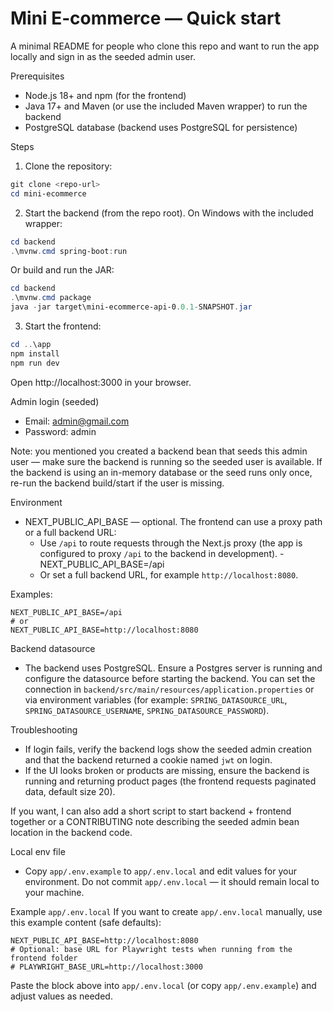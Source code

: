 # Mini E‑commerce — Quick start

A minimal README for people who clone this repo and want to run the app locally and sign in as the seeded admin user.

Prerequisites
- Node.js 18+ and npm (for the frontend)
- Java 17+ and Maven (or use the included Maven wrapper) to run the backend
 - PostgreSQL database (backend uses PostgreSQL for persistence)

Steps

1. Clone the repository:

```powershell
git clone <repo-url>
cd mini-ecommerce
```

2. Start the backend (from the repo root). On Windows with the included wrapper:

```powershell
cd backend
.\mvnw.cmd spring-boot:run
```

Or build and run the JAR:

```powershell
cd backend
.\mvnw.cmd package
java -jar target\mini-ecommerce-api-0.0.1-SNAPSHOT.jar
```

3. Start the frontend:

```powershell
cd ..\app
npm install
npm run dev
```

Open http://localhost:3000 in your browser.

Admin login (seeded)
- Email: admin@gmail.com
- Password: admin

Note: you mentioned you created a backend bean that seeds this admin user — make sure the backend is running so the seeded user is available. If the backend is using an in-memory database or the seed runs only once, re-run the backend build/start if the user is missing.

Environment
- NEXT_PUBLIC_API_BASE — optional. The frontend can use a proxy path or a full backend URL:
	- Use `/api` to route requests through the Next.js proxy (the app is configured to proxy `/api` to the backend in development).
    -NEXT_PUBLIC_API_BASE=/api
	- Or set a full backend URL, for example `http://localhost:8080`.

Examples:

```text
NEXT_PUBLIC_API_BASE=/api
# or
NEXT_PUBLIC_API_BASE=http://localhost:8080
```

Backend datasource
- The backend uses PostgreSQL. Ensure a Postgres server is running and configure the datasource before starting the backend. You can set the connection in `backend/src/main/resources/application.properties` or via environment variables (for example: `SPRING_DATASOURCE_URL`, `SPRING_DATASOURCE_USERNAME`, `SPRING_DATASOURCE_PASSWORD`).

Troubleshooting
- If login fails, verify the backend logs show the seeded admin creation and that the backend returned a cookie named `jwt` on login.
- If the UI looks broken or products are missing, ensure the backend is running and returning product pages (the frontend requests paginated data, default size 20).

If you want, I can also add a short script to start backend + frontend together or a CONTRIBUTING note describing the seeded admin bean location in the backend code.

Local env file
- Copy `app/.env.example` to `app/.env.local` and edit values for your environment. Do not commit `app/.env.local` — it should remain local to your machine.

Example `app/.env.local`
If you want to create `app/.env.local` manually, use this example content (safe defaults):

```text
NEXT_PUBLIC_API_BASE=http://localhost:8080
# Optional: base URL for Playwright tests when running from the frontend folder
# PLAYWRIGHT_BASE_URL=http://localhost:3000
```

Paste the block above into `app/.env.local` (or copy `app/.env.example`) and adjust values as needed.

